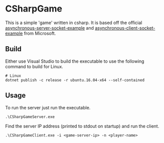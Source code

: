 # CSharpGame

This is a simple 'game' written in csharp. It is based off the official [asynchronous-server-socket-example](https://docs.microsoft.com/en-us/dotnet/framework/network-programming/asynchronous-server-socket-example) and [asynchronous-client-socket-example](https://docs.microsoft.com/en-us/dotnet/framework/network-programming/asynchronous-client-socket-example) from Microsoft.

## Build
Either use Visual Studio to build the executable to use the following command to build for Linux.
```
# Linux
dotnet publish -c release -r ubuntu.16.04-x64 --self-contained
```

## Usage
To run the server just run the executable.
```
.\CSharpGameServer.exe
```

Find the server IP address (printed to stdout on startup) and run the client.
```
.\CSharpGameClient.exe -i <game-server-ip> -n <player-name>
```
